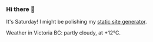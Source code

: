 ### Hi there :wave:

It's Saturday! I might be polishing my [static site generator](https://github.com/bewuethr/pandoc-bash-blog).

Weather in Victoria BC: partly cloudy, at +12°C.
